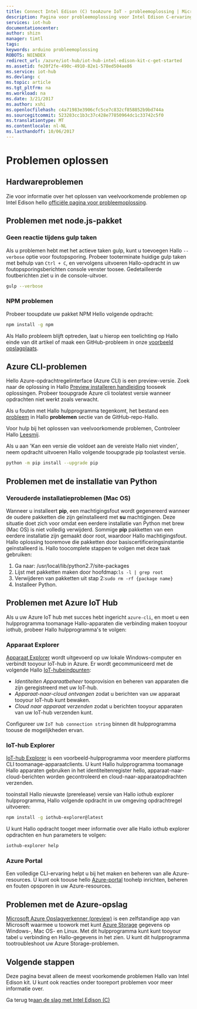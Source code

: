 ```yaml
---
title: Connect Intel Edison (C) tooAzure IoT - probleemoplossing | Microsoft Docs
description: Pagina voor probleemoplossing voor Intel Edison C-ervaring
services: iot-hub
documentationcenter: 
author: shizn
manager: timtl
tags: 
keywords: arduino probleemoplossing
ROBOTS: NOINDEX
redirect_url: /azure/iot-hub/iot-hub-intel-edison-kit-c-get-started
ms.assetid: fe20f2fe-490c-4910-82e1-578ed504ae86
ms.service: iot-hub
ms.devlang: c
ms.topic: article
ms.tgt_pltfrm: na
ms.workload: na
ms.date: 3/21/2017
ms.author: xshi
ms.openlocfilehash: c4a71983e3906cfc5ce7c832cf858852b9bd744a
ms.sourcegitcommit: 523283cc1b3c37c428e77850964dc1c33742c5f0
ms.translationtype: MT
ms.contentlocale: nl-NL
ms.lasthandoff: 10/06/2017
---
```

# <a name="troubleshooting"></a>Problemen oplossen
## <a name="hardware-issues"></a>Hardwareproblemen
Zie voor informatie over het oplossen van veelvoorkomende problemen op Intel Edison hello [officiële pagina voor probleemoplossing](https://software.intel.com/en-us/node/637974).

## <a name="nodejs-package-issues"></a>Problemen met node.js-pakket
### <a name="no-response-during-gulp-tasks"></a>Geen reactie tijdens gulp taken
Als u problemen hebt met het actieve taken gulp, kunt u toevoegen Hallo `--verbose` optie voor foutopsporing. Probeer tooterminate huidige gulp taken met behulp van `Ctrl + C`, en vervolgens uitvoeren Hallo-opdracht in uw foutopsporingsberichten console venster toosee. Gedetailleerde foutberichten ziet u in de console-uitvoer. 

```bash
gulp --verbose
```

### <a name="npm-issues"></a>NPM problemen
Probeer tooupdate uw pakket NPM Hello volgende opdracht:

```bash
npm install -g npm
```

Als Hallo probleem blijft optreden, laat u hierop een toelichting op Hallo einde van dit artikel of maak een GitHub-probleem in onze [voorbeeld opslagplaats][sample-repository].

## <a name="azure-cli-issues"></a>Azure CLI-problemen
Hello Azure-opdrachtregelinterface (Azure CLI) is een preview-versie. Zoek naar de oplossing in Hallo [Preview installeren handleiding](https://github.com/Azure/azure-cli/blob/master/doc/preview_install_guide.md) tooseek oplossingen. Probeer tooupgrade Azure cli toolatest versie wanneer opdrachten niet werkt zoals verwacht.

Als u fouten met Hallo hulpprogramma tegenkomt, het bestand een [probleem](https://github.com/Azure/azure-cli/issues) in Hallo **problemen** sectie van de GitHub-repo-Hallo.

Voor hulp bij het oplossen van veelvoorkomende problemen, Controleer Hallo [Leesmij](https://github.com/Azure/azure-cli/blob/master/README.rst).

Als u aan 'Kan een versie die voldoet aan de vereiste Hallo niet vinden', neem opdracht uitvoeren Hallo volgende tooupgrade pip toolastest versie.

```bash
python -m pip install --upgrade pip
```

## <a name="python-installation-issues"></a>Problemen met de installatie van Python
### <a name="legacy-installation-issues-macos"></a>Verouderde installatieproblemen (Mac OS)
Wanneer u installeert **pip**, een machtigingsfout wordt gegenereerd wanneer de oudere pakketten die zijn geïnstalleerd met **su** machtigingen. Deze situatie doet zich voor omdat een eerdere installatie van Python met brew (Mac OS) is niet volledig verwijderd. Sommige **pip** pakketten van een eerdere installatie zijn gemaakt door root, waardoor Hallo machtigingsfout. Hallo oplossing tooremove die pakketten door basiscertificeringsinstantie geïnstalleerd is. Hallo toocomplete stappen te volgen met deze taak gebruiken:

1. Ga naar: /usr/local/lib/python2.7/site-packages
2. Lijst met pakketten maken door hoofdmap:`ls -l | grep root`
3. Verwijderen van pakketten uit stap 2:`sudo rm -rf {package name}`
4. Installeer Python.

## <a name="azure-iot-hub-issues"></a>Problemen met Azure IoT Hub
Als u uw Azure IoT hub met succes hebt ingericht `azure-cli`, en moet u een hulpprogramma toomanage Hallo-apparaten die verbinding maken tooyour iothub, probeer Hallo hulpprogramma's te volgen:

### <a name="device-explorer"></a>Apparaat Explorer
[Apparaat Explorer](https://github.com/Azure/azure-iot-sdk-csharp/tree/master/tools/DeviceExplorer) wordt uitgevoerd op uw lokale Windows-computer en verbindt tooyour IoT-hub in Azure. Er wordt gecommuniceerd met de volgende Hallo [IoT-hubeindpunten](iot-hub-devguide.md):

- _Identiteiten Apparaatbeheer_ tooprovision en beheren van apparaten die zijn geregistreerd met uw IoT-hub.
- _Apparaat-naar-cloud ontvangen_ zodat u berichten van uw apparaat tooyour IoT-hub kunt bewaken.
- _Cloud naar apparaat verzenden_ zodat u berichten tooyour apparaten van uw IoT-hub verzenden kunt.

Configureer uw `IoT hub connection string` binnen dit hulpprogramma toouse de mogelijkheden ervan.

### <a name="iot-hub-explorer"></a>IoT-hub Explorer
[IoT-hub Explorer](https://github.com/Azure/iothub-explorer) is een voorbeeld-hulpprogramma voor meerdere platforms CLI toomanage-apparaatclients. U kunt Hallo hulpprogramma toomanage Hallo apparaten gebruiken in het identiteitenregister hello, apparaat-naar-cloud-berichten worden gecontroleerd en cloud-naar-apparaatopdrachten verzenden.

tooinstall Hallo nieuwste (prerelease) versie van Hallo iothub explorer hulpprogramma, Hallo volgende opdracht in uw omgeving opdrachtregel uitvoeren:

```bash
npm install -g iothub-explorer@latest
```

U kunt Hallo opdracht tooget meer informatie over alle Hallo iothub explorer opdrachten en hun parameters te volgen:

```bash
iothub-explorer help
```

### <a name="azure-portal"></a>Azure Portal
Een volledige CLI-ervaring helpt u bij het maken en beheren van alle Azure-resources. U kunt ook toouse hello [Azure-portal](../azure-portal-overview.md) toohelp inrichten, beheren en fouten opsporen in uw Azure-resources.

## <a name="azure-storage-issues"></a>Problemen met de Azure-opslag
[Microsoft Azure Opslagverkenner (preview)](http://storageexplorer.com) is een zelfstandige app van Microsoft waarmee u toowork met kunt [Azure Storage](https://azure.microsoft.com/en-us/services/storage/) gegevens op Windows-, Mac OS- en Linux. Met dit hulpprogramma kunt kunt tooyour tabel u verbinding en Hallo-gegevens in het zien. U kunt dit hulpprogramma tootroubleshoot uw Azure Storage-problemen.

## <a name="next-steps"></a>Volgende stappen
Deze pagina bevat alleen de meest voorkomende problemen Hallo van Intel Edison kit. U kunt ook reacties onder tooreport problemen voor meer informatie over.

Ga terug te[aan de slag met Intel Edison (C)](iot-hub-intel-edison-kit-c-get-started.md)

<!-- Images and links -->

[sample-repository]: https://github.com/Azure-Samples/iot-hub-c-edison-getting-started